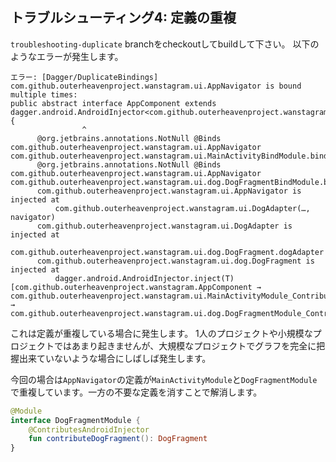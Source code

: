 ## トラブルシューティング4: 定義の重複

`troubleshooting-duplicate` branchをcheckoutしてbuildして下さい。
以下のようなエラーが発生します。

```
エラー: [Dagger/DuplicateBindings] com.github.outerheavenproject.wanstagram.ui.AppNavigator is bound multiple times:
public abstract interface AppComponent extends dagger.android.AndroidInjector<com.github.outerheavenproject.wanstagram.App> {
                ^
      @org.jetbrains.annotations.NotNull @Binds com.github.outerheavenproject.wanstagram.ui.AppNavigator com.github.outerheavenproject.wanstagram.ui.MainActivityBindModule.bindAppNavigator(com.github.outerheavenproject.wanstagram.ui.AppNavigatorImpl)
      @org.jetbrains.annotations.NotNull @Binds com.github.outerheavenproject.wanstagram.ui.AppNavigator com.github.outerheavenproject.wanstagram.ui.dog.DogFragmentBindModule.bindAppNavigator(com.github.outerheavenproject.wanstagram.ui.AppNavigatorImpl)
      com.github.outerheavenproject.wanstagram.ui.AppNavigator is injected at
          com.github.outerheavenproject.wanstagram.ui.DogAdapter(…, navigator)
      com.github.outerheavenproject.wanstagram.ui.DogAdapter is injected at
          com.github.outerheavenproject.wanstagram.ui.dog.DogFragment.dogAdapter
      com.github.outerheavenproject.wanstagram.ui.dog.DogFragment is injected at
          dagger.android.AndroidInjector.inject(T) [com.github.outerheavenproject.wanstagram.AppComponent → com.github.outerheavenproject.wanstagram.ui.MainActivityModule_ContributeMainActivity.MainActivitySubcomponent → com.github.outerheavenproject.wanstagram.ui.dog.DogFragmentModule_ContributeDogFragment.DogFragmentSubcomponent]
```

これは定義が重複している場合に発生します。
1人のプロジェクトや小規模なプロジェクトではあまり起きませんが、大規模なプロジェクトでグラフを完全に把握出来ていないような場合にしばしば発生します。

今回の場合は`AppNavigator`の定義が`MainActivityModule`と`DogFragmentModule`で重複しています。一方の不要な定義を消すことで解消します。

```kt
@Module
interface DogFragmentModule {
    @ContributesAndroidInjector
    fun contributeDogFragment(): DogFragment
}
```
